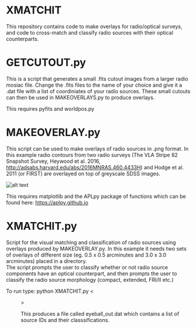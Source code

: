 # XMATCHIT
This repository contains code to make overlays for radio/optical surveys, and code to cross-match and classify radio sources with their optical counterparts.   

 
# GETCUTOUT.py  
 This is a script that generates a small .fits cutout images from a larger radio mosiac file.
 Change the .fits files to the name of your choice and give it a .dat file with a list of coordiniates of your radio sources.
 These small cutouts can then be used in MAKEOVERLAYS.py to produce overlays. 

 This requires pyfits and worldpos.py 

# MAKEOVERLAY.py

This script can be used to make overlays of radio sources in .png format. 
In this example radio contours from two radio surveys (The VLA Stripe 82 Snapshot Survey, Heywood et al. 2016, http://adsabs.harvard.edu/abs/2016MNRAS.460.4433H) and Hodge et al. 2011 (or FIRST) are overlayed on top of greyscale SDSS images. 

![alt text](http:/https://github.com/MattPrescottAstro/XMATCHIT/blob/master/EXAMPLE.jpg)

This requires matplotlib and the APLpy package of functions which can be found here: https://aplpy.github.io

# XMATCHIT.py

 Script for the visual matching and classification of radio sources using overlays produced by MAKEOVERLAY.py.
 In this example it needs two sets of overlays of different size (eg. 0.5 x 0.5 arcminutes and 3.0 x 3.0 arcminutes) placed in a directory.  
 The script prompts the user to classify whether or not radio source components have an optical counterpart, and then prompts the user to classify the radio source morphology (compact, extended, FRI/II etc.) 
 
 To run type:
 python XMATCHIT.py <<dir with overlays>>
 
This produces a file called eyeball_out.dat which contains a list of source IDs and their classsifications.

